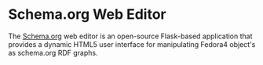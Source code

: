 # Schema.org Web Editor
The [Schema.org](http://schema.org/) web editor is an open-source Flask-based application that provides a dynamic HTML5 user interface for manipulating Fedora4 object's as schema.org RDF graphs.
